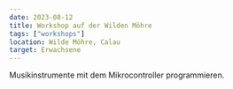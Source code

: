 ```yaml
---
date: 2023-08-12
title: Workshop auf der Wilden Möhre
tags: ["workshops"]
location: Wilde Möhre, Calau
target: Erwachsene
---
```


Musikinstrumente mit dem Mikrocontroller programmieren.
